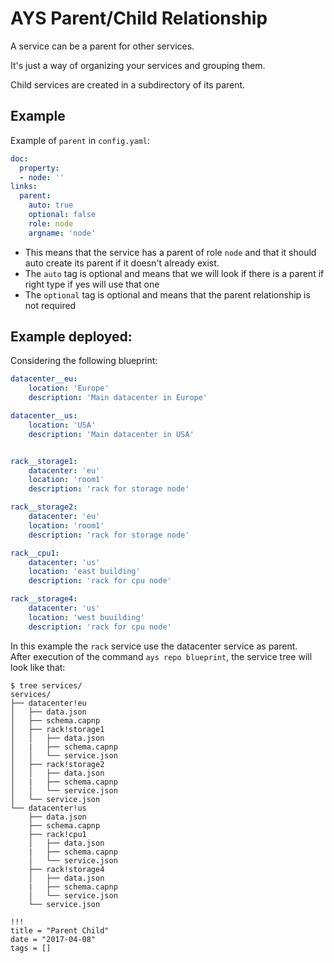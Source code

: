 # AYS Parent/Child Relationship

A service can be a parent for other services.

It's just a way of organizing your services and grouping them.

Child services are created in a subdirectory of its parent.

## Example

Example of `parent` in `config.yaml`:

```yaml
doc:
  property:
  - node: ''
links:
  parent:
    auto: true
    optional: false
    role: node
    argname: 'node'
```

- This means that the service has a parent of role `node` and that it should auto create its parent if it doesn't already exist.
- The `auto` tag is optional and means that we will look if there is a parent if right type if yes will use that one
- The `optional` tag is optional and means that the parent relationship is not required


## Example deployed:

Considering the following blueprint:

```yaml
datacenter__eu:
    location: 'Europe'
    description: 'Main datacenter in Europe'

datacenter__us:
    location: 'USA'
    description: 'Main datacenter in USA'


rack__storage1:
    datacenter: 'eu'
    location: 'room1'
    description: 'rack for storage node'

rack__storage2:
    datacenter: 'eu'
    location: 'room1'
    description: 'rack for storage node'

rack__cpu1:
    datacenter: 'us'
    location: 'east building'
    description: 'rack for cpu node'

rack__storage4:
    datacenter: 'us'
    location: 'west buuilding'
    description: 'rack for cpu node'
```

In this example the `rack` service use the datacenter service as parent.<br>
After execution of the command `ays repo blueprint`, the service tree will look like that:

```shell
$ tree services/
services/
├── datacenter!eu
│   ├── data.json
│   ├── schema.capnp
│   ├── rack!storage1
│   │   ├── data.json
│   |   ├── schema.capnp
│   │   └── service.json
│   ├── rack!storage2
│   │   ├── data.json
│   |   ├── schema.capnp
│   │   └── service.json
│   └── service.json
└── datacenter!us
    ├── data.json
    ├── schema.capnp
    ├── rack!cpu1
    │   ├── data.json
    |   ├── schema.capnp
    │   └── service.json
    ├── rack!storage4
    │   ├── data.json
    |   ├── schema.capnp
    │   └── service.json
    └── service.json

```

```
!!!
title = "Parent Child"
date = "2017-04-08"
tags = []
```
